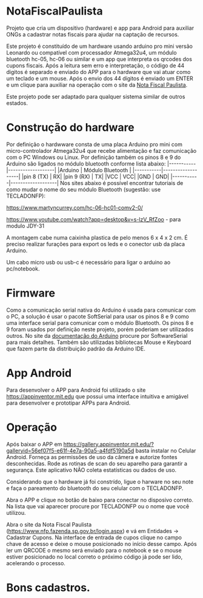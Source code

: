 # NotaFiscalPaulista
Projeto que cria um dispositivo (hardware) e app para Android para auxiliar ONGs a cadastrar notas fiscais para ajudar na captação de recursos.

Este projeto é constituído de um hardware usando arduino pro mini versão Leonardo ou compatível com processador Atmega32u4, um módulo bluetooth hc-05, hc-06 ou similar e um app que interpreta os qrcodes dos cupons fiscais. Após a leitura sem erro e interpretação, o código de 44 digitos é separado e enviado do APP para o hardware que vai atuar como um teclado e um mouse. Após o envio dos 44 dígitos é enviado um ENTER e um clique para auxiliar na operação com o site da [Nota Fiscal Paulista](https://www.nfp.fazenda.sp.gov.br/Inicio.aspx).

Este projeto pode ser adaptado para qualquer sistema similar de outros estados.

# Construção do hardware
Por definição o hardwware consta de uma placa Arduino pro mini com micro-controlador Atmega32u4 que recebe alimentação e faz comunicação com o PC Windows ou Linux. Por definição também os pinos 8 e 9 do Arduino são ligados no módulo bluetooth conforme lista abaixo:
|-----------|-------------------|
|Arduino    |  Módulo Bluetooth |
|-----------|-------------------|
|pin 8 (TX) |      RX|
|pin 9 (RX) |      TX|
|VCC        |      VCC|
|GND        |      GND|
|-----------|-------------------|
Nos sites abaixo é possível encontrar tutoriais de como mudar o nome do seu módulo Bluetooth (sugestão: use TECLADONFP):

https://www.martyncurrey.com/hc-06-hc01-comv2-0/

https://www.youtube.com/watch?app=desktop&v=s-lzV_RfZoo - para modulo JDY-31

A montagem cabe numa caixinha plastica de pelo menos 6 x 4 x 2 cm. É preciso realizar furações para export os leds e o conector usb da placa Arduino.

Um cabo micro usb ou usb-c é necessário para ligar o arduino ao pc/notebook.

# Firmware
Como a comunicação serial nativa do Arduino é usada para comunicar com o PC, a solução é usar o pacote SoftSerial para usar os pinos 8 e 9 como uma interface serial para comunicar  com o módulo Bluetooth. Os pinos 8 e 9 foram usados por definição neste projeto, porém poderiam ser utilizados outros. No site da [documentação do Arduino](https://docs.arduino.cc/libraries/) procure por SoftwareSerial para mais detalhes. Também são utilizadas bibliotecas Mouse e Keyboard que fazem parte da distribuição padrão da Arduino IDE.

# App Android
Para desenvolver o APP para Android foi utilizado o site https://appinventor.mit.edu que possui uma interface intuitiva e amigável para desenvolver e prototipar APPs para Android.

# Operação
Após baixar o APP em https://gallery.appinventor.mit.edu/?galleryid=56ef07f5-e61f-4e7a-90a5-a4fdf5190a5d basta instalar no Celular Android. Forneça as permissões de uso da câmera e autorize fontes desconhecidas. Rode as rotinas de scan do seu aparelho para garantir a segurança. Este aplicativo NÃO coleta estatísticas ou dados de uso.

Considerando que o hardware já foi constrído, ligue o harware no seu note e faça o pareamento do bluetooth do seu celular com o TECLADONFP.

Abra o APP e clique no botão de baixo para conectar no disposivo correto. Na lista que vai aparecer procure por TECLADONFP ou o nome que você utilizou.

Abra o site da Nota Fiscal Paulista (https://www.nfp.fazenda.sp.gov.br/login.aspx) e vá em Entidades -> Cadastrar Cupons. Na interface de entrada de cupos clique no campo chave de acesso e deixe o mouse posicionado no início desse campo. Após ler um QRCODE o mesmo será enviado para o notebook e se o mouse estiver posicionado no local correto o próximo código já pode ser lido, acelerando o processo.

# Bons cadastros.
